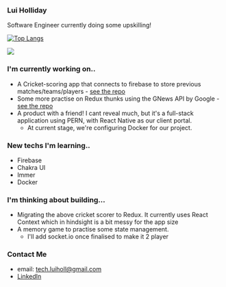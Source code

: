 

### Lui Holliday

Software Engineer currently doing some upskilling! 

[![Top Langs](https://github-readme-stats.vercel.app/api/top-langs/?username=luiHoll97&layout=compact)](https://github.com/luiHoll97/github-readme-stats)

![](https://komarev.com/ghpvc/?username=luiHoll97&color=ff69b4)


### I'm currently working on..

- A Cricket-scoring app that connects to firebase to store previous matches/teams/players - [see the repo](https://github.com/luiHoll97/cricket-scorer)
- Some more practise on Redux thunks using the GNews API by Google - [see the repo](https://github.com/luiHoll97/redux-gnews-reader)
- A product with a friend! I cant reveal much, but it's a full-stack application using PERN, with React Native as our client portal.
    - At current stage, we're configuring Docker for our project. 

### New techs I'm learning..
- Firebase
- Chakra UI
- Immer
- Docker

### I'm thinking about building...
- Migrating the above cricket scorer to Redux. It currently uses React Context which in hindsight is a bit messy for the app size
- A memory game to practise some state management. 
    - I'll add socket.io once finalised to make it 2 player
### Contact Me

- email: tech.luiholl@gmail.com
- <a href= https://www.linkedin.com/in/lucien-holliday/> LinkedIn </a>

<!--
**luiHoll97/luiHoll97** is a ✨ _special_ ✨ repository because its `README.md` (this file) appears on your GitHub profile.

Here are some ideas to get you started:

- 🔭 I’m currently working on ...
- 🌱 I’m currently learning ...
- 👯 I’m looking to collaborate on ...
- 🤔 I’m looking for help with ...
- 💬 Ask me about ...
- 📫 How to reach me: ...
- 😄 Pronouns: ...
- ⚡ Fun fact: ...
-->

